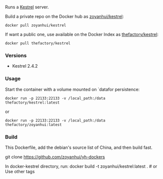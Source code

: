 
Runs a [Kestrel](https://github.com/twitter/kestrel) server.

Build a private repo on the Docker hub as [zoyanhui/kestrel](https://hub.docker.com/r/zoyanhui/kestrel/):

    docker pull zoyanhui/kestrel

If want a public one, use available on the Docker Index as [thefactory/kestrel](https://registry.hub.docker.com/u/thefactory/kestrel/):

    docker pull thefactory/kestrel

### Versions
* Kestrel 2.4.2

### Usage
Start the container with a volume mounted on `datafor persistence:

    docker run -p 22133:22133 -v /local_path:/data thefactory/kestrel:latest
or

    docker run -p 22133:22133 -v /local_path:/data thefactory/zoyanhui:latest


### Build
This Dockerfile, add the debian's source list of China, and then build fast.

git clone https://github.com/zoyanhui/yh-dockers

In docker-kestrel directory, run:
docker build -t zoyanhui/kestrel:latest .  # or Use other tags
